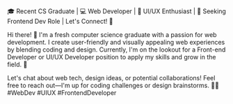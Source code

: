 🎓 Recent CS Graduate | 💻 Web Developer | 🎨 UI/UX Enthusiast | 🌟 Seeking Frontend Dev Role | Let's Connect! 📩

Hi there! 👋 I'm a fresh computer science graduate with a passion for web development. I create user-friendly and visually appealing web experiences by blending coding and design. Currently, I'm on the lookout for a Front-end Developer or UI/UX Developer position to apply my skills and grow in the field. 🚀

Let's chat about web tech, design ideas, or potential collaborations! Feel free to reach out—I'm up for coding challenges or design brainstorms. 🤝📩 #WebDev #UIUX #FrontendDeveloper
